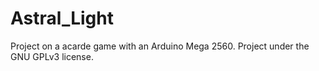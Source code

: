 # Astral_Light
 Project on a acarde game with an Arduino Mega 2560. Project under the GNU GPLv3 license.
